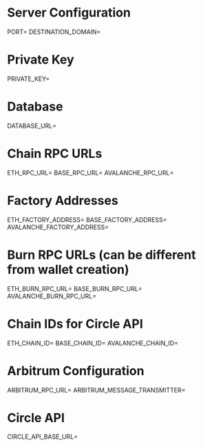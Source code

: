 # Server Configuration
PORT=
DESTINATION_DOMAIN=

# Private Key
PRIVATE_KEY=

# Database
DATABASE_URL=

# Chain RPC URLs
ETH_RPC_URL=
BASE_RPC_URL=
AVALANCHE_RPC_URL=

# Factory Addresses
ETH_FACTORY_ADDRESS=
BASE_FACTORY_ADDRESS=
AVALANCHE_FACTORY_ADDRESS=

# Burn RPC URLs (can be different from wallet creation)
ETH_BURN_RPC_URL=
BASE_BURN_RPC_URL=
AVALANCHE_BURN_RPC_URL=

# Chain IDs for Circle API
ETH_CHAIN_ID=
BASE_CHAIN_ID=
AVALANCHE_CHAIN_ID=

# Arbitrum Configuration
ARBITRUM_RPC_URL=
ARBITRUM_MESSAGE_TRANSMITTER=

# Circle API
CIRCLE_API_BASE_URL=
